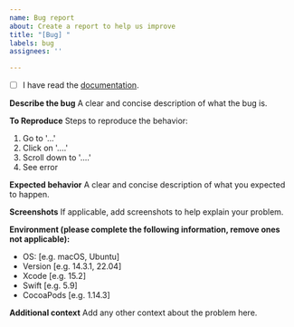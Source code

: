 ```yaml
---
name: Bug report
about: Create a report to help us improve
title: "[Bug] "
labels: bug
assignees: ''

---
```


- [ ] I have read the [documentation](https://swiftpackageindex.com/SwiftyLab/MetaCodable/main/documentation/metacodable).

**Describe the bug**
A clear and concise description of what the bug is.

**To Reproduce**
Steps to reproduce the behavior:
1. Go to '...'
2. Click on '....'
3. Scroll down to '....'
4. See error

**Expected behavior**
A clear and concise description of what you expected to happen.

**Screenshots**
If applicable, add screenshots to help explain your problem.

**Environment (please complete the following information, remove ones not applicable):**
 - OS: [e.g. macOS, Ubuntu]
 - Version [e.g. 14.3.1, 22.04]
 - Xcode [e.g. 15.2]
 - Swift [e.g. 5.9]
 - CocoaPods [e.g. 1.14.3]

**Additional context**
Add any other context about the problem here.
